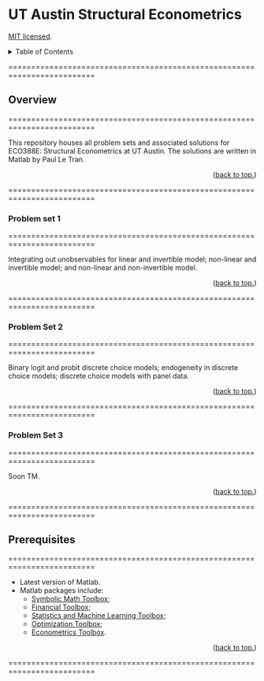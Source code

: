 # UT Austin Structural Econometrics

[MIT licensed](https://github.com/PaulTran47/ECO388E/blob/main/LICENCE.md).

<details>
  <summary>Table of Contents</summary>
  <ul>
    <li>
      <a href="#overview">Overview</a>
      <ol>
        <li><a href="#problem-set-1">Problem set 1</a></li>
        <li><a href="#problem-set-2">Problem set 2</a></li>
        <li><a href="#problem-set-3">Problem set 3</a></li>
      </ol>
    </li>
    <li><a href="#prerequisites">Prerequisites</a></li>
  </ul>
</details>

=========================================================================

## Overview
=========================================================================

This repository houses all problem sets and associated solutions for ECO388E: Structural Econometrics at UT Austin. The solutions are written in Matlab by Paul Le Tran.

<p align="right">
  (<a href="#ut-austin-structural-econometrics">back to top.</a>)
</p>

=========================================================================

### Problem set 1
=========================================================================

Integrating out unobservables for linear and invertible model; non-linear and invertible model; and non-linear and non-invertible model.

<p align="right">
  (<a href="#ut-austin-structural-econometrics">back to top.</a>)
</p>

=========================================================================

### Problem Set 2
=========================================================================

Binary logit and probit discrete choice models; endogeneity in discrete choice models; discrete choice models with panel data.

<p align="right">
  (<a href="#ut-austin-structural-econometrics">back to top.</a>)
</p>

=========================================================================

### Problem Set 3
=========================================================================

Soon TM.

<p align="right">
  (<a href="#ut-austin-structural-econometrics">back to top.</a>)
</p>

=========================================================================

## Prerequisites
=========================================================================

* Latest version of Matlab.
* Matlab packages include:
  * [Symbolic Math Toolbox](https://www.mathworks.com/help/symbolic/);
  * [Financial Toolbox](https://www.mathworks.com/help/finance/);
  * [Statistics and Machine Learning Toolbox](https://www.mathworks.com/help/stats/);
  * [Optimization Toolbox](https://www.mathworks.com/help/optim/);
  * [Econometrics Toolbox](https://www.mathworks.com/help/econ/).

<p align="right">
  (<a href="#ut-austin-advanced-macro-labour-i">back to top.</a>)
</p>

=========================================================================